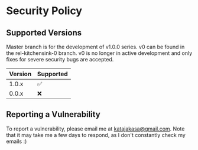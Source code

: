 # Security Policy

## Supported Versions

Master branch is for the development of v1.0.0 series.
v0 can be found in the rel-kitchensink-0 branch. v0 is no longer in active
development and only fixes for severe security bugs are accepted.

| Version | Supported          |
| ------- | ------------------ |
| 1.0.x   | :white_check_mark: |
| 0.0.x   | :x:                |

## Reporting a Vulnerability

To report a vulnerability, please email me at katajakasa@gmail.com. Note that it may
take me a few days to respond, as I don't constantly check my emails :)

